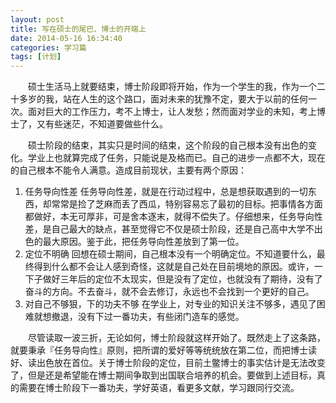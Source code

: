 ```yaml
---
layout: post
title: 写在硕士的尾巴、博士的开端上
date: 2014-05-16 16:34:40
categories: 学习篇
tags: [计划]
---
```

　　硕士生活马上就要结束，博士阶段即将开始，作为一个学生的我，作为一个二十多岁的我，站在人生的这个路口，面对未来的犹豫不定，要大于以前的任何一次。面对巨大的工作压力，考不上博士，让人发愁；然而面对学业的未知，考上博士了，又有些迷茫，不知道要做些什么。

　　硕士阶段的结束，其实只是时间的结束，这个阶段的自己根本没有出色的变化。学业上也就算完成了任务，只能说是及格而已。自己的进步一点都不大，现在的自己根本不能令人满意。造成目前现状，主要有两个原因：

1. 任务导向性差
任务导向性差，就是在行动过程中，总是想获取遇到的一切东西，却常常是捡了芝麻而丢了西瓜，特别容易忘了最初的目标。把事情各方面都做好，本无可厚非，可是舍本逐末，就得不偿失了。仔细想来，任务导向性差，是自己最大的缺点，甚至觉得它不仅是硕士阶段，还是自己高中大学不出色的最大原因。鉴于此，把任务导向性差放到了第一位。<!--more-->
2. 定位不明确
回想在硕士期间，自己根本没有一个明确定位。不知道要什么，最终得到什么都不会让人感到奇怪，这就是自己处在目前境地的原因。或许，一下子做好三年后的定位不太现实，但是没有了定位，也就没有了期待，没有了奋斗的方向。不去奋斗，就不会去修订，永远也不会找到一个更好的自己。
3. 对自己不够狠，下的功夫不够
在学业上，对专业的知识关注不够多，遇见了困难就想撤退，没有下过一番功夫，有些闭门造车的感觉。

　　尽管读取一波三折，无论如何，博士阶段就这样开始了。既然走上了这条路，就要秉承『任务导向性』原则，把所谓的爱好等等统统放在第二位，而把博士读好、读出色放在首位。关于博士阶段的定位，目前土鳖博士的事实估计是无法改变了，但是还是希望能在博士期间争取到出国联合培养的机会。要做到上述目标，真的需要在博士阶段下一番功夫，学好英语，看更多文献，学习跟同行交流。

